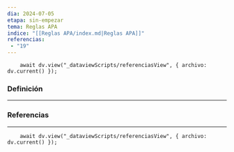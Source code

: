 ```yaml
---
dia: 2024-07-05
etapa: sin-empezar
tema: Reglas APA
indice: "[[Reglas APA/index.md|Reglas APA]]"
referencias: 
 - "19"
---
```

```dataviewjs
    await dv.view("_dataviewScripts/referenciasView", { archivo: dv.current() });
```
### Definición
---




### Referencias
---
```dataviewjs
    await dv.view("_dataviewScripts/referenciasView", { archivo: dv.current() });
```